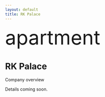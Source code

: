 ```yaml
---
layout: default
title: RK Palace
---
```


<div class="mui-hero mui-hero--bleed">
  <div class="mui-hero-content">
    <div class="mui-hero-icon">
      <span class="material-icons" style="font-size: 4rem;">apartment</span>
    </div>
    <h1 class="mui-hero-title">RK Palace</h1>
    <p class="mui-hero-subtitle">Company overview</p>
  </div>
</div>

<div class="mui-card">
  <p>Details coming soon.</p>
</div>
